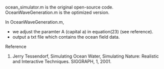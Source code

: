 ocean_simulator.m is the original open-source code.
OceanWaveGeneration.m is the optimized version.

In OceanWaveGeneration.m, 
  - we adjust the paramter A (capital a) in equation(23) (see reference).
  - output a txt file which contains the ocean field data.

Reference
1. Jerry Tessendorf, Simulating Ocean Water, Simulating Nature: Realistic and Interactive Techniques. SIGGRAPH, 1, 2001.
